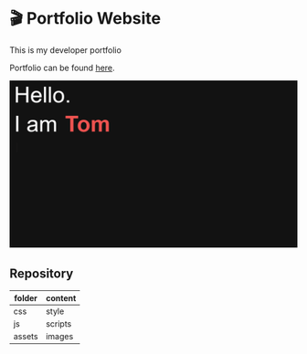 # :clapper: Portfolio Website

This is my developer portfolio 

Portfolio can be found [here](https://schmelto.github.io/portfolio/).

![portfolio](./assets/portfolio.gif)

## Repository 

| folder | content |
|--------|---------|
| css    | style   |
| js     | scripts |
| assets | images  |



